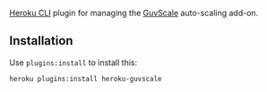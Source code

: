 [Heroku CLI](https://devcenter.heroku.com/articles/heroku-cli) plugin for managing the [GuvScale](https://elements.heroku.com/addons/guvscale) auto-scaling add-on.

## Installation

Use `plugins:install` to install this:

```
heroku plugins:install heroku-guvscale
```
